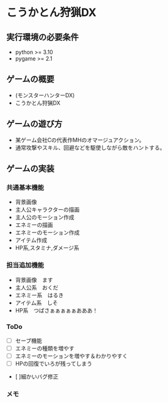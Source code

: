 # こうかとん狩猟DX

## 実行環境の必要条件
* python >= 3.10
* pygame >= 2.1

## ゲームの概要
* (モンスターハンターDX)
* こうかとん狩猟DX

## ゲームの遊び方
* 某ゲーム会社Cの代表作MHのオマージュアクション。
* 通常攻撃やスキル、回避などを駆使しながら敵をハントする。

## ゲームの実装
### 共通基本機能
* 背景画像
* 主人公キャラクターの描画
* 主人公のモーション作成
* エネミーの描画
* エネミーのモーション作成
* アイテム作成
* HP系,スタミナ,ダメージ系


### 担当追加機能
* 背景画像　ます
* 主人公系　おくだ
* エネミー系　はるき
* アイテム系　しそ
* HP系　つばさぁぁぁぁぁあああ！

### ToDo
- [ ] セーブ機能
- [ ] エネミーの種類を増やす
- [ ] エネミーのモーションを増やす＆わかりやすく
- [ ] HPの回復でいろが残ってしまう
- [ ]細かいバグ修正

### メモ

